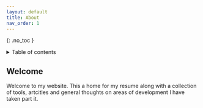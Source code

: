```yaml
---
layout: default
title: About
nav_order: 1
---
```


{: .no_toc }
<details close markdown="block">
  <summary>
    Table of contents
  </summary>
  {: .text-delta }
1. TOC
{:toc}
</details>

## Welcome

Welcome to my website. This a home for my resume along with a collection of tools, artcitles and general thoughts on areas of development I have taken part it.